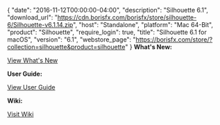 {
  "date": "2016-11-12T00:00:00-04:00",
  "description": "Silhouette 6.1",
  "download_url": "https://cdn.borisfx.com/borisfx/store/silhouette-6/Silhouette-v6.1.14.zip",
  "host": "Standalone",
  "platform": "Mac 64-Bit",
  "product": "Silhouette",
  "require_login": true,
  "title": "Silhouette 6.1 for macOS",
  "version": "6.1",
  "webstore_page": "https://borisfx.com/store/?collection=silhouette&product=silhouette"
}
**What's New:**

<a href="https://cdn.borisfx.com/borisfx/store/silhouette-6/WhatsNew.pdf" target="_blank">View What's New</a>

**User Guide:**

<a href="https://cdn.borisfx.com/borisfx/store/silhouette-6/Silhouette-v6-UserGuide.pdf" target="_blank">View User Guide</a>


**Wiki:**

<a href="https://documentation.borisfx.com/wiki/sfx/" target="_blank">Visit Wiki</a>
